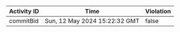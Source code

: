 | Activity ID | Time | Violation |
| --- | --- | --- |
| commitBid | Sun, 12 May 2024 15:22:32 GMT | false |